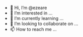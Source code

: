- 👋 Hi, I’m @ezeare
- 👀 I’m interested in ...
- 🌱 I’m currently learning ...
- 💞️ I’m looking to collaborate on ...
- 📫 How to reach me ...

<!---
ezeare/ezeare is a ✨ special ✨ repository because its `README.md` (this file) appears on your GitHub profile.
You can click the Preview link to take a look at your changes.
--->
